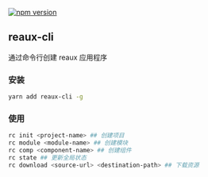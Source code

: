 [![npm version](https://img.shields.io/npm/v/reaux-cli.svg?style=flat)](https://www.npmjs.com/package/reaux-cli)

## reaux-cli
通过命令行创建 reaux 应用程序

### 安装
```bash
yarn add reaux-cli -g
```

### 使用
```bash
rc init <project-name> ## 创建项目
rc module <module-name> ## 创建模块
rc comp <component-name> ## 创建组件
rc state ## 更新全局状态
rc download <source-url> <destination-path> ## 下载资源
```